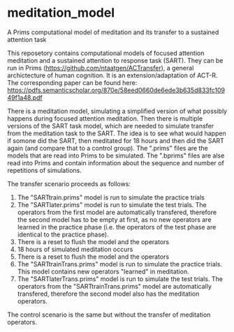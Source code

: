 # meditation_model
A Prims computational model of meditation and its transfer to a sustained attention task

This reposetory contains computational models of focused attention meditation and a sustained attention to response task (SART). They can be run in Prims (https://github.com/ntaatgen/ACTransfer), a general archictecture of human cognition. It is an extension/adaptation of ACT-R. The corresponding paper can be found here: https://pdfs.semanticscholar.org/870e/58eed0660de6ede3b635d833fc10949f1a48.pdf

There is a meditation model, simulating a simplified version of what possibly happens during focused attention meditation. Then there is multiple versions of the SART task model, which are needed to simulate transfer from the meditation task to the SART. The idea is to see what would happen if somone did the SART, then meditated for 18 hours and then did the SART again (and compare that to a control group).
The ".prims" files are the models that are read into Prims to be simulated. The ".bprims" files are alse read into Prims and contain information about the sequence and number of repetitions of simulations.

The transfer scenario proceeds as follows:
1. The "SARTtrain.prims" model is run to simulate the practice trials
2. The "SARTlater.prims" model is run to simulate the test trials. The operators from the first model are automatically transfered, therefore the second model has to be empty at first, as no new operators are learned in the practice phase (i.e. the operators of the test phase are identical to the practice phase).
3. There is a reset to flush the model and the operators
4. 18 hours of simulated meditation occurs
5. There is a reset to flush the model and the operators
6. The "SARTtrainTrans.prims" model is run to simulate the practice trials. This model contains new operators "learned" in meditation.
7. The "SARTlaterTrans.prims" model is run to simulate the test trials. The operators from the "SARTtrainTrans.prims" model are automatically transfered, therefore the second model also has the meditation operators.

The control scenario is the same but without the transfer of meditation operators.
